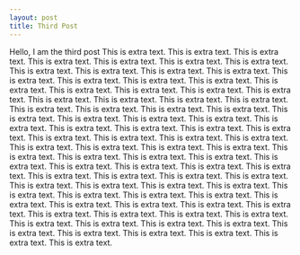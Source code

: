 ```yaml
---
layout: post
title: Third Post
---
```


Hello, I am the third post This is extra text.
This is extra text. This is extra text. This is extra text. This is extra text. 
This is extra text. This is extra text. This is extra text. This is extra text. 
This is extra text. This is extra text. This is extra text. This is extra text.
This is extra text. This is extra text. This is extra text. This is extra text. 
This is extra text. This is extra text. This is extra text. This is extra text. 
This is extra text. This is extra text. This is extra text. This is extra text.
This is extra text. This is extra text. This is extra text. This is extra text. 
This is extra text. This is extra text. This is extra text. This is extra text. 
This is extra text. This is extra text. This is extra text. This is extra text.
This is extra text. This is extra text. This is extra text. This is extra text. 
This is extra text. This is extra text. This is extra text. This is extra text. 
This is extra text. This is extra text. This is extra text. This is extra text.
This is extra text. This is extra text. This is extra text. This is extra text. 
This is extra text. This is extra text. This is extra text. This is extra text. 
This is extra text. This is extra text. This is extra text. This is extra text.
This is extra text. This is extra text. This is extra text. This is extra text. 
This is extra text. This is extra text. This is extra text. This is extra text. 
This is extra text. This is extra text. This is extra text. This is extra text.
This is extra text. This is extra text. This is extra text. This is extra text. 
This is extra text. This is extra text. This is extra text. This is extra text. 
This is extra text. This is extra text. This is extra text. This is extra text.
